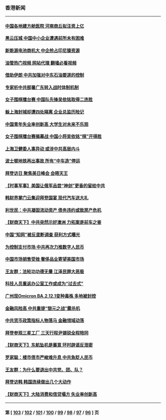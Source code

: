 ### 香港新闻
---
#### [中国各地建方舱医院 河南商丘拟注资上亿](../../pages/ncid1349362/n13743837.md?05250045) 
#### [黑云压城 中国中小企业遭遇前所未有困难](../../pages/ncid1349362/n13744053.md?05250045) 
#### [新能源电池商机大 中企抢占印尼镍资源](../../pages/ncid1349362/n13744063.md?05250045) 
#### [油管热门视频 网站代理 翻墙必看视频](http://209.222.30.114:81/youtube.html?05250045)
#### [借助伊朗 中共加强对中东石油要道的控制](../../pages/ncid1349362/n13743911.md?05250045) 
#### [专家析中共部署广东转入战时体制机制](../../pages/ncid1349362/n13743850.md?05250045) 
#### [女子围棋擂台赛 中国队先锋吴依铭取得二连胜](../../pages/ncid1349362/n13743716.md?05250045) 
#### [躲上海封城却遭四处隔离 企业总监历险记](../../pages/ncid1349362/n13742979.md?05250045) 
#### [中国青年失业率创新高 大学生对未来不乐观](../../pages/ncid1349362/n13742969.md?05250045) 
#### [女子围棋擂台赛揭幕战 中国小将吴依铭“棋”开得胜](../../pages/ncid1349362/n13742982.md?05250045) 
#### [上海卫健委人事异动 或涉中共高层内斗](../../pages/ncid1349362/n13742964.md?05250045) 
#### [波士顿地铁再出事故 所有“中车造”停运](../../pages/ncid1349362/n13742953.md?05250045) 
#### [拜登访日 聚焦美日峰会 会晤天王](../../pages/ncid1349362/n13742924.md?05250045) 
#### [【时事军事】美国让俄军品尝“神剑”更香的留给中共](../../pages/ncid1349362/n13742318.md?05250045) 
#### [韩财界掌门云集迎拜登国宴 现代汽车送大礼](../../pages/ncid1349362/n13742913.md?05250045) 
#### [利世民：中共凝固流动资产 债务违约或致房产危机](../../pages/ncid1349362/n13742718.md?05250045) 
#### [【财商天下】中共突然示好澳洲 力拓案是前车之鉴](../../pages/ncid1349362/n13742310.md?05250045) 
#### [中国“知网”被反垄断调查 获利方式曝光](../../pages/ncid1349362/n13742262.md?05250045) 
#### [为控制支付市场 中共再次力推数字人民币](../../pages/ncid1349362/n13742259.md?05250045) 
#### [中国市场销售受挫 奢侈品业寄望美国市场](../../pages/ncid1349362/n13742248.md?05250045) 
#### [王友群：法轮功功德无量 江泽民罪大恶极](../../pages/ncid1349362/n13741673.md?05250045) 
#### [科技人员重返办公室工作或成为“过去式”](../../pages/ncid1349362/n13742088.md?05250045) 
#### [广州现Omicron BA.2.12.1变种毒株 多地被封控](../../pages/ncid1349362/n13742084.md?05250045) 
#### [金融风险高 中共重提“银元之战”露杀机](../../pages/ncid1349362/n13742039.md?05250045) 
#### [中共货币政策指标人物落马 金融领域动荡](../../pages/ncid1349362/n13741950.md?05250045) 
#### [拜登参观三星工厂 三天行程尹锡锐全程陪同](../../pages/ncid1349362/n13741945.md?05250045) 
#### [【财商天下】东航坠机是蓄意 环时辟谣反泄密](../../pages/ncid1349362/n13741724.md?05250045) 
#### [罗家聪：楼市债市严峻难升息 中共急眨人民币](../../pages/ncid1349362/n13741620.md?05250045) 
#### [王友群：为什么要退出中共党、团、队？](../../pages/ncid1349362/n13739453.md?05250045) 
#### [拜登访韩 韩国连续做出几个大动作](../../pages/ncid1349362/n13741304.md?05250045) 
#### [【财商天下】大陆消费和信贷塌方 失业率创新高](../../pages/ncid1349362/n13741053.md?05250045) 

---
#### 第 [ [103](./103.md?05250045) / [102](./102.md?05250045) / [101](./101.md?05250045) / [100](./100.md?05250045) / [99](./99.md?05250045) / [98](./98.md?05250045) / [97](./97.md?05250045) / [96](./96.md?05250045) ] 页
